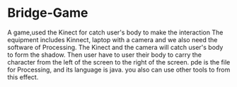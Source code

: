 # Bridge-Game
A game,used the Kinect for catch user's body to make the interaction
The equipment includes Kinnect, laptop with a camera and we also need the software of Processing.
The Kinect and the camera will catch user's body to form the shadow. Then user have to user their body to carry the character from the left of the screen to the right of the screen.
pde is the file for Processing, and its language is java. you also can use other tools to from this effect.
